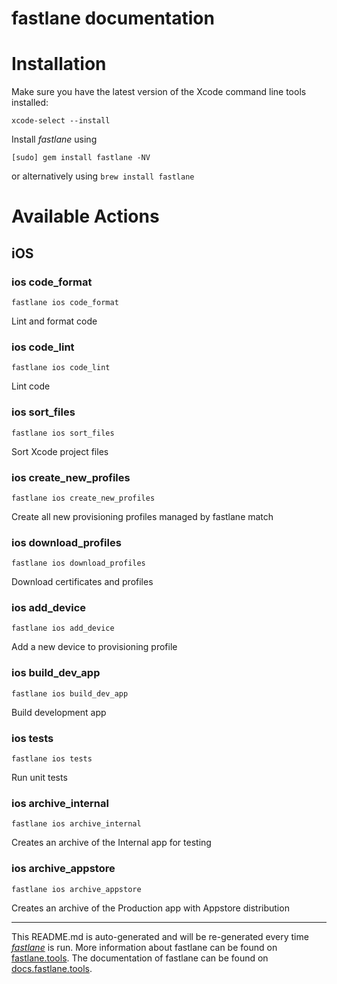 fastlane documentation
================
# Installation

Make sure you have the latest version of the Xcode command line tools installed:

```
xcode-select --install
```

Install _fastlane_ using
```
[sudo] gem install fastlane -NV
```
or alternatively using `brew install fastlane`

# Available Actions
## iOS
### ios code_format
```
fastlane ios code_format
```
Lint and format code
### ios code_lint
```
fastlane ios code_lint
```
Lint code
### ios sort_files
```
fastlane ios sort_files
```
Sort Xcode project files
### ios create_new_profiles
```
fastlane ios create_new_profiles
```
Create all new provisioning profiles managed by fastlane match
### ios download_profiles
```
fastlane ios download_profiles
```
Download certificates and profiles
### ios add_device
```
fastlane ios add_device
```
Add a new device to provisioning profile
### ios build_dev_app
```
fastlane ios build_dev_app
```
Build development app
### ios tests
```
fastlane ios tests
```
Run unit tests
### ios archive_internal
```
fastlane ios archive_internal
```
Creates an archive of the Internal app for testing
### ios archive_appstore
```
fastlane ios archive_appstore
```
Creates an archive of the Production app with Appstore distribution

----

This README.md is auto-generated and will be re-generated every time [_fastlane_](https://fastlane.tools) is run.
More information about fastlane can be found on [fastlane.tools](https://fastlane.tools).
The documentation of fastlane can be found on [docs.fastlane.tools](https://docs.fastlane.tools).
